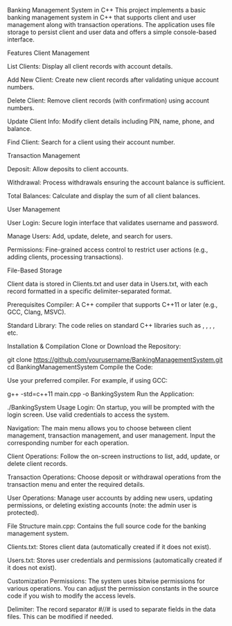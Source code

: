 Banking Management System in C++
This project implements a basic banking management system in C++ that supports client and user management along with transaction operations.
The application uses file storage to persist client and user data and offers a simple console-based interface.

Features
Client Management

List Clients: Display all client records with account details.

Add New Client: Create new client records after validating unique account numbers.

Delete Client: Remove client records (with confirmation) using account numbers.

Update Client Info: Modify client details including PIN, name, phone, and balance.

Find Client: Search for a client using their account number.

Transaction Management

Deposit: Allow deposits to client accounts.

Withdrawal: Process withdrawals ensuring the account balance is sufficient.

Total Balances: Calculate and display the sum of all client balances.

User Management

User Login: Secure login interface that validates username and password.

Manage Users: Add, update, delete, and search for users.

Permissions: Fine-grained access control to restrict user actions (e.g., adding clients, processing transactions).

File-Based Storage

Client data is stored in Clients.txt and user data in Users.txt, with each record formatted in a specific delimiter-separated format.

Prerequisites
Compiler: A C++ compiler that supports C++11 or later (e.g., GCC, Clang, MSVC).

Standard Library: The code relies on standard C++ libraries such as <iostream>, <vector>, <fstream>, <string>, etc.

Installation & Compilation
Clone or Download the Repository:


git clone https://github.com/yourusername/BankingManagementSystem.git
cd BankingManagementSystem
Compile the Code:

Use your preferred compiler. For example, if using GCC:

g++ -std=c++11 main.cpp -o BankingSystem
Run the Application:


./BankingSystem
Usage
Login:
On startup, you will be prompted with the login screen. Use valid credentials to access the system.

Navigation:
The main menu allows you to choose between client management, transaction management, and user management. Input the corresponding number for each operation.

Client Operations:
Follow the on-screen instructions to list, add, update, or delete client records.

Transaction Operations:
Choose deposit or withdrawal operations from the transaction menu and enter the required details.

User Operations:
Manage user accounts by adding new users, updating permissions, or deleting existing accounts (note: the admin user is protected).

File Structure
main.cpp: Contains the full source code for the banking management system.

Clients.txt: Stores client data (automatically created if it does not exist).

Users.txt: Stores user credentials and permissions (automatically created if it does not exist).

Customization
Permissions:
The system uses bitwise permissions for various operations. You can adjust the permission constants in the source code if you wish to modify the access levels.

Delimiter:
The record separator #//# is used to separate fields in the data files. This can be modified if needed.
